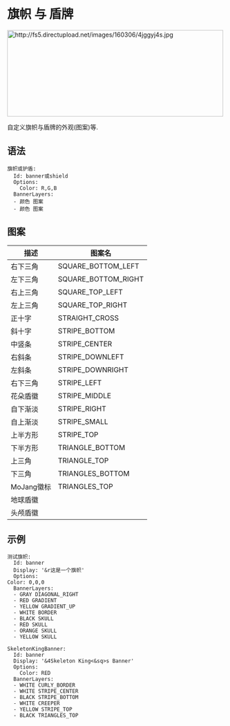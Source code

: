 旗帜 与 盾牌
=============

<img src="http://fs5.directupload.net/images/160306/4jggyj4s.jpg" width="500" height="200" alt="http://fs5.directupload.net/images/160306/4jggyj4s.jpg" />

自定义旗帜与盾牌的外观(图案)等.

语法
------
```
旗帜或护盾:
  Id: banner或shield
  Options:
    Color: R,G,B
  BannerLayers:
  - 颜色 图案
  - 颜色 图案
```
图案
--------

| **描述**             |         **图案名**         |
|--------------------------|-----------------------|
| 右下三角                     | SQUARE\_BOTTOM\_LEFT  |
| 左下三角                     | SQUARE\_BOTTOM\_RIGHT |
| 右上三角           | SQUARE\_TOP\_LEFT     |
| 左上三角                  | SQUARE\_TOP\_RIGHT    |
| 正十字                    | STRAIGHT\_CROSS       |
| 斜十字            | STRIPE\_BOTTOM        |
| 中竖条           | STRIPE\_CENTER        |
| 右斜条   | STRIPE\_DOWNLEFT      |
| 左斜条          | STRIPE\_DOWNRIGHT     |
| 右下三角  | STRIPE\_LEFT          |
| 花朵盾徽                   | STRIPE\_MIDDLE        |
| 自下渐淡                 | STRIPE\_RIGHT         |
| 自上渐淡            | STRIPE\_SMALL         |
| 上半方形         | STRIPE\_TOP           |
| 下半方形 | TRIANGLE\_BOTTOM      |
| 上三角  | TRIANGLE\_TOP         |
| 下三角 | TRIANGLES\_BOTTOM     |
| MoJang徽标                   | TRIANGLES\_TOP        |
| 地球盾徽         |                       |
| 头颅盾徽                    |                       |

示例
--------
```
测试旗帜:
  Id: banner
  Display: '&r这是一个旗帜'
  Options:
Color: 0,0,0
  BannerLayers:
  - GRAY DIAGONAL_RIGHT
  - RED GRADIENT
  - YELLOW GRADIENT_UP
  - WHITE BORDER
  - BLACK SKULL
  - RED SKULL
  - ORANGE SKULL
  - YELLOW SKULL
```
```
SkeletonKingBanner:
  Id: banner
  Display: '&4Skeleton King<&sq>s Banner'
  Options:
    Color: RED
  BannerLayers:
  - WHITE CURLY_BORDER
  - WHITE STRIPE_CENTER
  - BLACK STRIPE_BOTTOM
  - WHITE CREEPER
  - YELLOW STRIPE_TOP
  - BLACK TRIANGLES_TOP
```